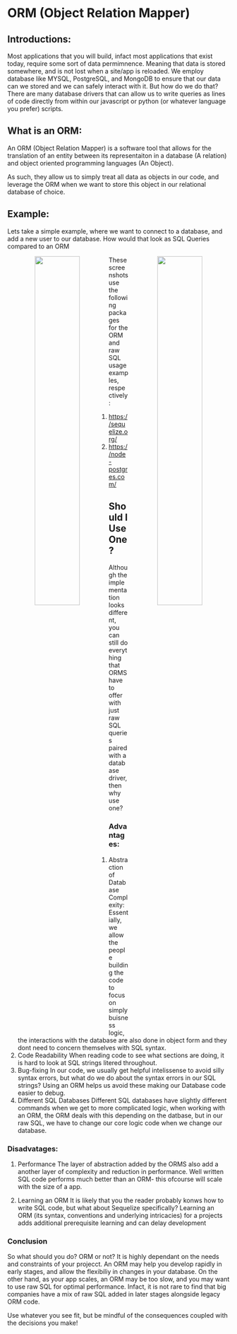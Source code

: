 # ORM (Object Relation Mapper)

## Introductions:
Most applications that you will build, infact most applications that exist today, require some sort of data permimnence. Meaning that data is stored somewhere, and is not lost when a site/app is reloaded. We employ database like MYSQL, PostgreSQL, and MongoDB to ensure that our data can we stored and we can safely interact with it. But how do we do that? There are many database drivers that can allow us to write queries as lines of code directly from within our javascript or python (or whatever language you prefer) scripts.


## What is an ORM:

An ORM (Object Relation Mapper) is a software tool that allows for the translation of an entity between its representaiton in a database (A relation) and object oriented programming languages (An Object).

As such, they allow us to simply treat all data as objects in our code, and leverage the ORM when we want to store this object in our relational database of choice.

## Example:
Lets take a simple example, where we want to connect to a database, and add a new user to our database. How would that look as SQL Queries compared to an ORM 
<p align="center" display="block">
      <img src="https://github.com/learning-software-engineering/learning-software-engineering.github.io/assets/95612717/b6111831-1240-42f2-868f-76a08647c1db" align="left" width="45%">
      <img src="https://github.com/learning-software-engineering/learning-software-engineering.github.io/assets/95612717/0faaecfe-2acd-48cc-a5c3-90b89f8833d0" align="right" width="45%">
</p>

These screenshots use the following packages for the ORM and raw SQL usage examples, respectively:
1. https://sequelize.org/ 
2. https://node-postgres.com/ 

## Should I Use One?

Although the implementation looks different, you can still do everything that ORMS have to offer with just raw SQL queries paired with a database driver,then why use one? 

### Advantages:
1. Abstraction of Database Complexity:
Essentially, we allow the people building the code to focus on simply buisness logic, the interactions with the database are also done in object form and they dont need to concern themselves with SQL syntax.
2. Code Readability 
When reading code to see what sections are doing, it is hard to look at SQL strings litered throughout.
3. Bug-fixing
In our code, we usually get helpful intelissense to avoid silly syntax errors, but what do we do about the syntax errors in our SQL strings? Using an ORM helps us avoid these making our Database code easier to debug.
4. Different SQL Databases
Different SQL databases have slightly different commands when we get to more complicated logic, when working with an ORM, the ORM deals with this depending on the datbase, but in our raw SQL, we have to change our core logic code when we change our database.

### Disadvatages:
1. Performance
The layer of abstraction added by the ORMS also add a another layer of complexity and reduction in performance. Well written SQL code performs much better than an ORM- this ofcourse will scale with the size of a app.

2. Learning an ORM
It is likely that you the reader probably konws how to write SQL code, but what about Sequelize specifically? Learning an ORM (its syntax, conventions and underlying intricacies) for a projects adds additional prerequisite learning and can delay development 

### Conclusion

So what should you do? ORM or not? It is highly dependant on the needs and constraints of your projecct. An ORM may help you develop rapidly in early stages, and allow the flexibiliy in changes in your database. On the other hand, as your app scales, an ORM may be too slow, and you may want to use raw SQL for optimal performance. Infact, it is not rare to find that big companies have a mix of raw SQL added in later stages alongside legacy ORM code. 

Use whatever you see fit, but be mindful of the consequences coupled with the decisions you make!
